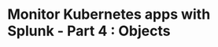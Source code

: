 Monitor Kubernetes apps with Splunk - Part 4 : Objects
=========================================================
